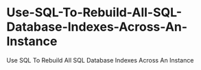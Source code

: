 # Use-SQL-To-Rebuild-All-SQL-Database-Indexes-Across-An-Instance
Use SQL To Rebuild All SQL Database Indexes Across An Instance

